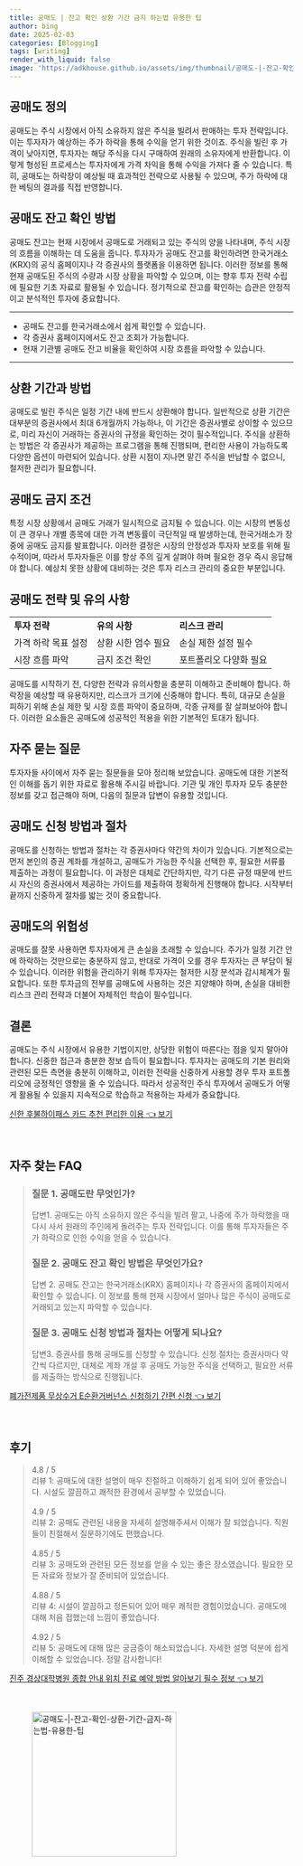 ```yaml
---
title: 공매도 | 잔고 확인 상환 기간 금지 하는법 유용한 팁
author: bing
date: 2025-02-03
categories: [Blogging]
tags: [writing]
render_with_liquid: false
image: 'https://adkhouse.github.io/assets/img/thumbnail/공매도-|-잔고-확인-상환-기간-금지-하는법-유용한-팁.webp'
---
```



<h2 id='공매도_정의'>공매도 정의</h2>

<p>공매도는 주식 시장에서 아직 소유하지 않은 주식을 빌려서 판매하는 투자 전략입니다. 이는 투자자가 예상하는 주가 하락을 통해 수익을 얻기 위한 것이죠. 주식을 빌린 후 가격이 낮아지면, 투자자는 해당 주식을 다시 구매하여 원래의 소유자에게 반환합니다. 이렇게 형성된 프로세스는 투자자에게 가격 차익을 통해 수익을 가져다 줄 수 있습니다. 특히, 공매도는 하락장이 예상될 때 효과적인 전략으로 사용될 수 있으며, 주가 하락에 대한 베팅의 결과를 직접 반영합니다.</p>

<h2 id='공매도_잔고_확인방법'>공매도 잔고 확인 방법</h2>

<p>공매도 잔고는 현재 시장에서 공매도로 거래되고 있는 주식의 양을 나타내며, 주식 시장의 흐름을 이해하는 데 도움을 줍니다. 투자자가 공매도 잔고를 확인하려면 한국거래소(KRX)의 공식 홈페이지나 각 증권사의 플랫폼을 이용하면 됩니다. 이러한 정보를 통해 현재 공매도된 주식의 수량과 시장 상황을 파악할 수 있으며, 이는 향후 투자 전략 수립에 필요한 기초 자료로 활용될 수 있습니다. 정기적으로 잔고를 확인하는 습관은 안정적이고 분석적인 투자에 중요합니다.</p>

<hr />

<ul>
    <li>공매도 잔고를 한국거래소에서 쉽게 확인할 수 있습니다.</li>
    <li>각 증권사 홈페이지에서도 잔고 조회가 가능합니다.</li>
    <li>현재 기관별 공매도 잔고 비율을 확인하여 시장 흐름을 파악할 수 있습니다.</li>
</ul>

<hr />

<h2 id='상환_기간과_방법'>상환 기간과 방법</h2>

<p>공매도로 빌린 주식은 일정 기간 내에 반드시 상환해야 합니다. 일반적으로 상환 기간은 대부분의 증권사에서 최대 6개월까지 가능하나, 이 기간은 증권사별로 상이할 수 있으므로, 미리 자신이 거래하는 증권사의 규정을 확인하는 것이 필수적입니다. 주식을 상환하는 방법은 각 증권사가 제공하는 프로그램을 통해 진행되며, 편리한 사용이 가능하도록 다양한 옵션이 마련되어 있습니다. 상환 시점이 지나면 맡긴 주식을 반납할 수 없으니, 철저한 관리가 필요합니다.</p>

<h2 id='공매도_금지_조건'>공매도 금지 조건</h2>

<p>특정 시장 상황에서 공매도 거래가 일시적으로 금지될 수 있습니다. 이는 시장의 변동성이 큰 경우나 개별 종목에 대한 가격 변동률이 극단적일 때 발생하는데, 한국거래소가 장중에 공매도 금지를 발표합니다. 이러한 결정은 시장의 안정성과 투자자 보호를 위해 필수적이며, 따라서 투자자들은 이를 항상 주의 깊게 살펴야 하며 필요한 경우 즉시 응답해야 합니다. 예상치 못한 상황에 대비하는 것은 투자 리스크 관리의 중요한 부분입니다.</p>

<h2 id='공매도_전략_및_유의사항'>공매도 전략 및 유의 사항</h2>

<table>
    <tr>
        <td><b>투자 전략</b></td>
        <td><b>유의 사항</b></td>
        <td><b>리스크 관리</b></td>
    </tr>
    <tr>
        <td>가격 하락 목표 설정</td>
        <td>상환 시한 엄수 필요</td>
        <td>손실 제한 설정 필수</td>
    </tr>
    <tr>
        <td>시장 흐름 파악</td>
        <td>금지 조건 확인</td>
        <td>포트폴리오 다양화 필요</td>
    </tr>
</table>

<p>공매도를 시작하기 전, 다양한 전략과 유의사항을 충분히 이해하고 준비해야 합니다. 하락장을 예상할 때 유용하지만, 리스크가 크기에 신중해야 합니다. 특히, 대규모 손실을 피하기 위해 손실 제한 및 시장 흐름 파악이 중요하며, 각종 규제를 잘 살펴보아야 합니다. 이러한 요소들은 공매도에 성공적인 적용을 위한 기본적인 토대가 됩니다.</p>

<h2 id='자주_묻는_질문'>자주 묻는 질문</h2>

<p>투자자들 사이에서 자주 묻는 질문들을 모아 정리해 보았습니다. 공매도에 대한 기본적인 이해를 돕기 위한 자료로 활용해 주시길 바랍니다. 기관 및 개인 투자자 모두 충분한 정보를 갖고 접근해야 하며, 다음의 질문과 답변이 유용할 것입니다.</p>

<h2 id='공매도_신청_방법과_절차'>공매도 신청 방법과 절차</h2>

<p>공매도를 신청하는 방법과 절차는 각 증권사마다 약간의 차이가 있습니다. 기본적으로는 먼저 본인의 증권 계좌를 개설하고, 공매도가 가능한 주식을 선택한 후, 필요한 서류를 제출하는 과정이 필요합니다. 이 과정은 대체로 간단하지만, 각기 다른 규정 때문에 반드시 자신의 증권사에서 제공하는 가이드를 제출하여 정확하게 진행해야 합니다. 시작부터 끝까지 신중하게 절차를 밟는 것이 중요합니다.</p>

<h2 id='공매도의_위험성'>공매도의 위험성</h2>

<p>공매도를 잘못 사용하면 투자자에게 큰 손실을 초래할 수 있습니다. 주가가 일정 기간 안에 하락하는 것만으로는 충분하지 않고, 반대로 가격이 오를 경우 투자자는 큰 부담이 될 수 있습니다. 이러한 위험을 관리하기 위해 투자자는 철저한 시장 분석과 감시체계가 필요합니다. 또한 투자금의 전부를 공매도에 사용하는 것은 지양해야 하며, 손실을 대비한 리스크 관리 전략과 더불어 자체적인 학습이 필수입니다.</p>

<h2 id='결론'>결론</h2>

<p>공매도는 주식 시장에서 유용한 기법이지만, 상당한 위험이 따른다는 점을 잊지 말아야 합니다. 신중한 접근과 충분한 정보 습득이 필요합니다. 투자자는 공매도의 기본 원리와 관련된 모든 측면을 충분히 이해하고, 이러한 전략을 신중하게 사용할 경우 투자 포트폴리오에 긍정적인 영향을 줄 수 있습니다. 따라서 성공적인 주식 투자에서 공매도가 어떻게 활용될 수 있을지 지속적으로 학습하고 적용하는 자세가 중요합니다.</p>


<p><a class="click-button" title="신한 후불하이패스 카드 추천 편리한 이용" href="https://adkhouse.github.io/posts/%EC%8B%A0%ED%95%9C-%ED%9B%84%EB%B6%88%ED%95%98%EC%9D%B4%ED%8C%A8%EC%8A%A4-%EC%B9%B4%EB%93%9C-%EC%B6%94%EC%B2%9C-%ED%8E%B8%EB%A6%AC%ED%95%9C-%EC%9D%B4%EC%9A%A9/" rel="dofollow">신한 후불하이패스 카드 추천 편리한 이용 👈 보기</a></p><br>
<h2 id='자주_찾는_FAQ'>자주 찾는 FAQ</h2>
<div itemscope="" itemtype="https://schema.org/FAQPage"> 
<blockquote> 
<div itemscope="" itemprop="mainEntity" itemtype="https://schema.org/Question"> 
<h3 itemprop="name">질문 1. 공매도란 무엇인가?</h3> 
<div itemscope="" itemprop="acceptedAnswer" itemtype="https://schema.org/Answer"> 
<span itemprop="text"> 
<p>답변1. 공매도는 아직 소유하지 않은 주식을 빌려 팔고, 나중에 주가 하락했을 때 다시 사서 원래의 주인에게 돌려주는 투자 전략입니다. 이를 통해 투자자들은 주가 하락으로 인한 수익을 얻을 수 있습니다.</p> 
</span> 
</div> 
</div> 

<div itemscope="" itemprop="mainEntity" itemtype="https://schema.org/Question"> 
<h3 itemprop="name">질문 2. 공매도 잔고 확인 방법은 무엇인가요?</h3> 
<div itemscope="" itemprop="acceptedAnswer" itemtype="https://schema.org/Answer"> 
<span itemprop="text"> 
<p>답변 2. 공매도 잔고는 한국거래소(KRX) 홈페이지나 각 증권사의 홈페이지에서 확인할 수 있습니다. 이 정보를 통해 현재 시장에서 얼마나 많은 주식이 공매도로 거래되고 있는지 파악할 수 있습니다.</p> 
</span> 
</div> 
</div> 

<div itemscope="" itemprop="mainEntity" itemtype="https://schema.org/Question"> 
<h3 itemprop="name">질문 3. 공매도 신청 방법과 절차는 어떻게 되나요?</h3> 
<div itemscope="" itemprop="acceptedAnswer" itemtype="https://schema.org/Answer"> 
<span itemprop="text"> 
<p>답변3. 증권사를 통해 공매도를 신청할 수 있습니다. 신청 절차는 증권사마다 약간씩 다르지만, 대체로 계좌 개설 후 공매도 가능한 주식을 선택하고, 필요한 서류를 제출하는 방식으로 진행됩니다.</p> 
</span> 
</div> 
</div> 
</blockquote> 
</div>
<p><a class="click-button" title="폐가전제품 무상수거 E순환거버넌스 신청하기 간편 신청" href="https://adkhouse.github.io/posts/%ED%8F%90%EA%B0%80%EC%A0%84%EC%A0%9C%ED%92%88-%EB%AC%B4%EC%83%81%EC%88%98%EA%B1%B0-E%EC%88%9C%ED%99%98%EA%B1%B0%EB%B2%84%EB%84%8C%EC%8A%A4-%EC%8B%A0%EC%B2%AD%ED%95%98%EA%B8%B0-%EA%B0%84%ED%8E%B8-%EC%8B%A0%EC%B2%AD/" rel="dofollow">폐가전제품 무상수거 E순환거버넌스 신청하기 간편 신청 👈 보기</a></p><br>
<h2 id='후기'>후기</h2>
<div itemscope itemtype="https://schema.org/Product">
  <blockquote>
  <div itemprop="review" itemscope itemtype="https://schema.org/Review">
      <div itemprop="reviewRating" itemscope itemtype="https://schema.org/Rating"> <span itemprop="ratingValue">4.8</span> / <span itemprop="bestRating">5</span> </div>
      <span itemprop="reviewBody">리뷰 1: 공매도에 대한 설명이 매우 친절하고 이해하기 쉽게 되어 있어 좋았습니다. 시설도 깔끔하고 쾌적한 환경에서 공부할 수 있었습니다.</span>
  </div>
  <br>
  <div itemprop="review" itemscope itemtype="https://schema.org/Review">
      <div itemprop="reviewRating" itemscope itemtype="https://schema.org/Rating"> <span itemprop="ratingValue">4.9</span> / <span itemprop="bestRating">5</span> </div>
      <span itemprop="reviewBody">리뷰 2: 공매도 관련된 내용을 자세히 설명해주셔서 이해가 잘 되었습니다. 직원들이 친절해서 질문하기에도 편했습니다.</span>
  </div>
  <br>
  <div itemprop="review" itemscope itemtype="https://schema.org/Review">
      <div itemprop="reviewRating" itemscope itemtype="https://schema.org/Rating"> <span itemprop="ratingValue">4.85</span> / <span itemprop="bestRating">5</span> </div>
      <span itemprop="reviewBody">리뷰 3: 공매도와 관련된 모든 정보를 얻을 수 있는 좋은 장소였습니다. 필요한 모든 자료와 정보가 잘 준비되어 있었습니다.</span>
  </div>
  <br>
  <div itemprop="review" itemscope itemtype="https://schema.org/Review">
      <div itemprop="reviewRating" itemscope itemtype="https://schema.org/Rating"> <span itemprop="ratingValue">4.88</span> / <span itemprop="bestRating">5</span> </div>
      <span itemprop="reviewBody">리뷰 4: 시설이 깔끔하고 정돈되어 있어 매우 쾌적한 경험이었습니다. 공매도에 대해 처음 접했는데 느낌이 좋았습니다.</span>
  </div>
  <br>
  <div itemprop="review" itemscope itemtype="https://schema.org/Review">
      <div itemprop="reviewRating" itemscope itemtype="https://schema.org/Rating"> <span itemprop="ratingValue">4.92</span> / <span itemprop="bestRating">5</span> </div>
      <span itemprop="reviewBody">리뷰 5: 공매도에 대해 많은 궁금증이 해소되었습니다. 자세한 설명 덕분에 쉽게 이해할 수 있었습니다. 정말 감사합니다!</span>
  </div>
  </blockquote>
</div>
<p><a class="click-button" title="진주 경상대학병원 종합 안내 위치 진료 예약 방법 알아보기 필수 정보" href="https://adkhouse.github.io/posts/%EC%A7%84%EC%A3%BC-%EA%B2%BD%EC%83%81%EB%8C%80%ED%95%99%EB%B3%91%EC%9B%90-%EC%A2%85%ED%95%A9-%EC%95%88%EB%82%B4-%EC%9C%84%EC%B9%98-%EC%A7%84%EB%A3%8C-%EC%98%88%EC%95%BD-%EB%B0%A9%EB%B2%95-%EC%95%8C%EC%95%84%EB%B3%B4%EA%B8%B0-%ED%95%84%EC%88%98-%EC%A0%95%EB%B3%B4/" rel="dofollow">진주 경상대학병원 종합 안내 위치 진료 예약 방법 알아보기 필수 정보 👈 보기</a></p><br>
<figure class="image"><img src="https://adkhouse.github.io/assets/img/thumbnail/공매도-|-잔고-확인-상환-기간-금지-하는법-유용한-팁.webp" alt="공매도-|-잔고-확인-상환-기간-금지-하는법-유용한-팁" width="256" height="256"></figure>
